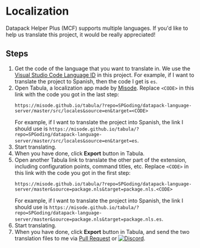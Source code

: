 # Localization

Datapack Helper Plus (MCF) supports multiple languages. If you'd like to help us translate this project, it would be really appreciated!

## Steps

1. Get the code of the language that you want to translate in. We use the [Visual Studio Code Language ID](https://github.com/Microsoft/Localization/wiki/Visual-Studio-Code-Community-Localization-Project) in this project. For example, if I want to translate the project to Spanish, then the code I get is `es`.
2. Open Tabula, a localization app made by [Misode](https://github.com/misode). Replace `<CODE>` in this link with the code you got in the last step:
    ```
    https://misode.github.io/tabula/?repo=SPGoding/datapack-language-server/master/src/locales&source=en&target=<CODE>
    ```
    For example, if I want to translate the project into Spanish, the link I should use is `https://misode.github.io/tabula/?repo=SPGoding/datapack-language-server/master/src/locales&source=en&target=es`.
3. Start translating.
4. When you have done, click **Export** button in Tabula.
5. Open another Tabula link to translate the other part of the extension, including configuration points, command titles, etc. Replace `<CODE>` in this link with the code you got in the first step:
    ```
    https://misode.github.io/tabula/?repo=SPGoding/datapack-language-server/master&source=package.nls&target=package.nls.<CODE>
    ```
    For example, if I want to translate the project into Spanish, the link I should use is `https://misode.github.io/tabula/?repo=SPGoding/datapack-language-server/master&source=package.nls&target=package.nls.es`.
6. Start translating.
7. When you have done, click **Export** button in Tabula, and send the two translation files to me via [Pull Request](https://github.com/SPGoding/datapack-language-server/pulls) or [![Discord](https://img.shields.io/discord/666020457568403505?logo=discord&style=flat-square)](https://discord.gg/EbdseuS).
